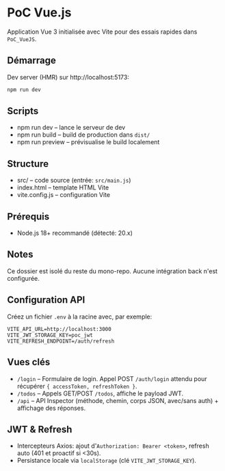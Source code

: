 # PoC Vue.js

Application Vue 3 initialisée avec Vite pour des essais rapides dans `PoC_VueJS`.

## Démarrage

Dev server (HMR) sur http://localhost:5173:

```sh
npm run dev
```

## Scripts

- npm run dev – lance le serveur de dev
- npm run build – build de production dans `dist/`
- npm run preview – prévisualise le build localement

## Structure

- src/ – code source (entrée: `src/main.js`)
- index.html – template HTML Vite
- vite.config.js – configuration Vite

## Prérequis

- Node.js 18+ recommandé (détecté: 20.x)

## Notes

Ce dossier est isolé du reste du mono-repo. Aucune intégration back n'est configurée.

## Configuration API

Créez un fichier `.env` à la racine avec, par exemple:

```
VITE_API_URL=http://localhost:3000
VITE_JWT_STORAGE_KEY=poc_jwt
VITE_REFRESH_ENDPOINT=/auth/refresh
```

## Vues clés

- `/login` – Formulaire de login. Appel POST `/auth/login` attendu pour récupérer `{ accessToken, refreshToken }`.
- `/todos` – Appels GET/POST `/todos`, affiche le payload JWT.
- `/api` – API Inspector (méthode, chemin, corps JSON, avec/sans auth) + affichage des réponses.

## JWT & Refresh

- Intercepteurs Axios: ajout d'`Authorization: Bearer <token>`, refresh auto (401 et proactif si <30s).
- Persistance locale via `localStorage` (clé `VITE_JWT_STORAGE_KEY`).
